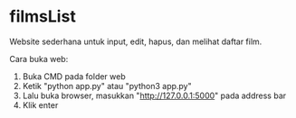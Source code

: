 # filmsList
Website sederhana untuk input, edit, hapus, dan melihat daftar film.

Cara buka web:
1. Buka CMD pada folder web
2. Ketik "python app.py" atau "python3 app.py"
3. Lalu buka browser, masukkan "http://127.0.0.1:5000" pada address bar
4. Klik enter

